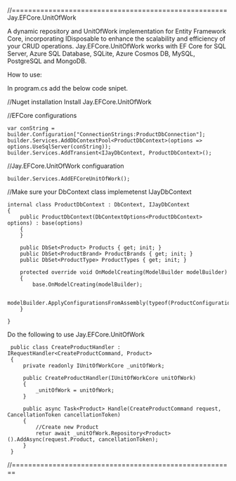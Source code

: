 //=====================================================
Jay.EFCore.UnitOfWork

A dynamic repository and UnitOfWork implementation for Entity Framework Core, 
incorporating IDisposable to enhance the scalability and efficiency of your CRUD operations. 
Jay.EFCore.UnitOfWork works with EF Core for SQL Server, 
Azure SQL Database, SQLite, Azure Cosmos DB, MySQL, PostgreSQL and MongoDB.

How to use:

In program.cs add the below code snipet.

//Nuget installation
Install Jay.EFCore.UnitOfWork

//EFCore configurations
```
var conString = builder.Configuration["ConnectionStrings:ProductDbConnection"];
builder.Services.AddDbContextPool<ProductDbContext>(options => options.UseSqlServer(conString));
builder.Services.AddTransient<IJayDbContext, ProductDbContext>();
```

//Jay.EFCore.UnitOfWork configuaration
```
builder.Services.AddEFCoreUnitOfWork();
```

//Make sure your DbContext class implemetenst IJayDbContext
```
internal class ProductDbContext : DbContext, IJayDbContext
{
    public ProductDbContext(DbContextOptions<ProductDbContext> options) : base(options)
    {
    }

    public DbSet<Product> Products { get; init; }
    public DbSet<ProductBrand> ProductBrands { get; init; }
    public DbSet<ProductType> ProductTypes { get; init; }

    protected override void OnModelCreating(ModelBuilder modelBuilder)
    {
        base.OnModelCreating(modelBuilder);

        modelBuilder.ApplyConfigurationsFromAssembly(typeof(ProductConfiguration).Assembly);
    }

}
```

Do the following to use Jay.EFCore.UnitOfWork
```
 public class CreateProductHandler : IRequestHandler<CreateProductCommand, Product>
 {
     private readonly IUnitOfWorkCore _unitOfWork;

     public CreateProductHandler(IUnitOfWorkCore unitOfWork)
     {
         _unitOfWork = unitOfWork;
     }

     public async Task<Product> Handle(CreateProductCommand request, CancellationToken cancellationToken)
     {
         //Create new Product
         retur await _unitOfWork.Repository<Product>().AddAsync(request.Product, cancellationToken);
     }
 }
 ```
//=======================================================